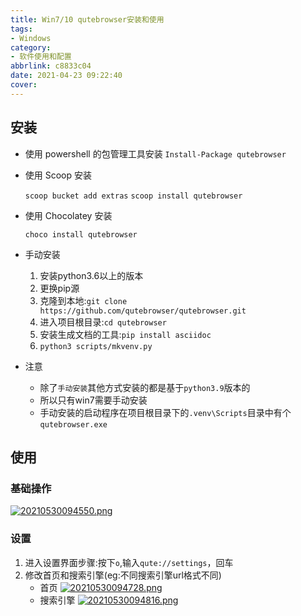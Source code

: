 ```yaml
---
title: Win7/10 qutebrowser安装和使用
tags: 
- Windows
category: 
- 软件使用和配置
abbrlink: c8833c04
date: 2021-04-23 09:22:40
cover:
---
```


## 安装

+ 使用 powershell 的包管理工具安装
    `Install-Package qutebrowser`

    



+ 使用 Scoop 安装

    `scoop bucket add extras`
    `scoop install qutebrowser`



+ 使用 Chocolatey 安装

    `choco install qutebrowser`



+ 手动安装

    1. 安装python3.6以上的版本
    2. 更换pip源
    3. 克隆到本地:`git clone https://github.com/qutebrowser/qutebrowser.git`
    4. 进入项目根目录:`cd qutebrowser`
    5. 安装生成文档的工具:`pip install asciidoc`
    6. `python3 scripts/mkvenv.py`

+ 注意

    - 除了`手动安装`其他方式安装的都是基于`python3.9`版本的
    - 所以只有win7需要手动安装
    - 手动安装的启动程序在项目根目录下的`.venv\Scripts`目录中有个`qutebrowser.exe`

## 使用

### 基础操作

[![20210530094550.png](https://gitee.com/huang_jian_hua/blog-images-bed/raw/master/20210530100106.jpg
)](https://gitee.com/huang_jian_hua/blog-images-bed/raw/master/20210530100106.jpg
)

### 设置

1. 进入设置界面步骤:按下`o`,输入`qute://settings`，回车
2. 修改首页和搜索引擎(eg:不同搜索引擎url格式不同)
   + 首页
        [![20210530094728.png](https://gitee.com/huang_jian_hua/blog-images-bed/raw/master/20210530100220.png
)](https://gitee.com/huang_jian_hua/blog-images-bed/raw/master/20210530100220.png
)
   + 搜索引擎
        [![20210530094816.png](https://gitee.com/huang_jian_hua/blog-images-bed/raw/master/20210530100105.jpg
)](https://gitee.com/huang_jian_hua/blog-images-bed/raw/master/20210530100105.jpg
)




